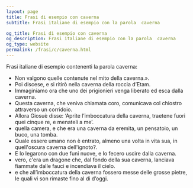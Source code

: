 ```yaml
---
layout: page
title: Frasi di esempio con caverna 
subtitle: Frasi italiane di esempio con la parola  caverna

og_title: Frasi di esempio con caverna 
og_description: Frasi italiane di esempio con la parola  caverna
og_type: website
permalink: /frasi/c/caverna.html
---
```


Frasi italiane di esempio contenenti la parola caverna:


- Non valgono quelle contenute nel mito della caverna.».
- Poi discese, e si ritirò nella caverna della roccia d’Etam.
- Immaginiamo ora che uno dei prigionieri venga liberato ed esca dalla caverna.
- Questa caverna, che veniva chiamata coro, comunicava col chiostro attraverso un corridoio.
- Allora Giosuè disse: ‘Aprite l’imboccatura della caverna, traetene fuori quei cinque re, e menateli a me’.
- quella camera, e che era una caverna da eremita, un pensatoio, un buco, una tomba.
- Quale essere umano non è entrato, almeno una volta in vita sua, in quell'oscura caverna dell'ignoto?.
- E lo legarono con due funi nuove, e lo fecero uscire dalla caverna.
- vero, c'era un dragone che, dal fondo della sua caverna, lanciava fiammate dalle fauci e incendiava il cielo.
- e che all’imboccatura della caverna fossero messe delle grosse pietre, le quali vi son rimaste fino al dì d’oggi.
